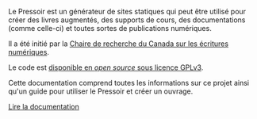 Le Pressoir est un générateur de sites statiques qui peut être utilisé pour créer des livres augmentés, des supports de cours, des documentations (comme celle-ci) et toutes sortes de publications numériques.

Il a été initié par la [Chaire de recherche du Canada sur les écritures numériques](https://www.ecrituresnumeriques.ca/fr).

Le code est [disponible en *open source* sous licence GPLv3](https://gitlab.huma-num.fr/ecrinum/pressoir/).


Cette documentation comprend toutes les informations sur ce projet ainsi qu'un guide pour utiliser le Pressoir et créer un ouvrage.


<p class="cta"><a href="introduction.html">Lire la documentation</a></p>
